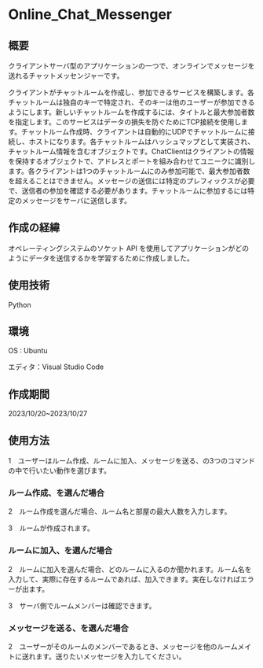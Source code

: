 # Online_Chat_Messenger

## 概要
クライアントサーバ型のアプリケーションの一つで、オンラインでメッセージを送れるチャットメッセンジャーです。

クライアントがチャットルームを作成し、参加できるサービスを構築します。各チャットルームは独自のキーで特定され、そのキーは他のユーザーが参加できるようにします。新しいチャットルームを作成するには、タイトルと最大参加者数を指定します。このサービスはデータの損失を防ぐためにTCP接続を使用します。チャットルーム作成時、クライアントは自動的にUDPでチャットルームに接続し、ホストになります。各チャットルームはハッシュマップとして実装され、チャットルーム情報を含むオブジェクトです。ChatClientはクライアントの情報を保持するオブジェクトで、アドレスとポートを組み合わせてユニークに識別します。各クライアントは1つのチャットルームにのみ参加可能で、最大参加者数を超えることはできません。メッセージの送信には特定のプレフィックスが必要で、送信者の参加を確認する必要があります。チャットルームに参加するには特定のメッセージをサーバに送信します。

## 作成の経緯
オペレーティングシステムのソケット API を使用してアプリケーションがどのようにデータを送信するかを学習するために作成しました。

## 使用技術
Python

## 環境
OS : Ubuntu

エディタ：Visual Studio Code

## 作成期間
2023/10/20~2023/10/27

## 使用方法
1　ユーザーはルーム作成、ルームに加入、メッセージを送る、の3つのコマンドの中で行いたい動作を選びます。

### ルーム作成、を選んだ場合 
2　ルーム作成を選んだ場合、ルーム名と部屋の最大人数を入力します。

3　ルームが作成されます。

### ルームに加入、を選んだ場合
2　ルームに加入を選んだ場合、どのルームに入るのか聞かれます。ルーム名を入力して、実際に存在するルームであれば、加入できます。実在しなければエラーが出ます。

3　サーバ側でルームメンバーは確認できます。

### メッセージを送る、を選んだ場合
2　ユーザーがそのルームのメンバーであるとき、メッセージを他のルームメイトに送れます。送りたいメッセージを入力してください。



